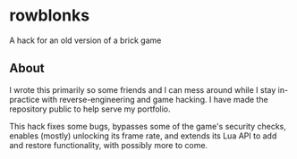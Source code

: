 # rowblonks
A hack for an old version of a brick game

## About
I wrote this primarily so some friends and I can mess around while I stay in-practice with reverse-engineering and game hacking. I have made the repository public to help serve my portfolio.

This hack fixes some bugs, bypasses some of the game's security checks, enables (mostly) unlocking its frame rate, and extends its Lua API to add and restore functionality, with possibly more to come.
